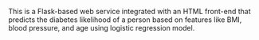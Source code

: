 This is a Flask-based web service integrated with an HTML front-end that predicts the diabetes likelihood of a person based on features like BMI, blood pressure, and age using logistic regression model.

